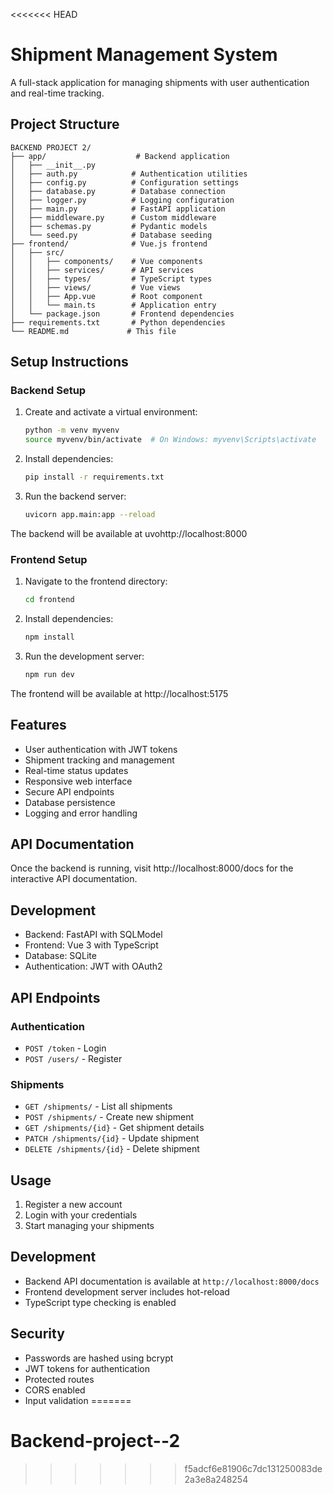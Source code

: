 <<<<<<< HEAD
# Shipment Management System

A full-stack application for managing shipments with user authentication and real-time tracking.

## Project Structure

```
BACKEND PROJECT 2/
├── app/                    # Backend application
│   ├── __init__.py
│   ├── auth.py            # Authentication utilities
│   ├── config.py          # Configuration settings
│   ├── database.py        # Database connection
│   ├── logger.py          # Logging configuration
│   ├── main.py            # FastAPI application
│   ├── middleware.py      # Custom middleware
│   ├── schemas.py         # Pydantic models
│   └── seed.py            # Database seeding
├── frontend/              # Vue.js frontend
│   ├── src/
│   │   ├── components/    # Vue components
│   │   ├── services/      # API services
│   │   ├── types/         # TypeScript types
│   │   ├── views/         # Vue views
│   │   ├── App.vue        # Root component
│   │   └── main.ts        # Application entry
│   └── package.json       # Frontend dependencies
├── requirements.txt       # Python dependencies
└── README.md             # This file
```

## Setup Instructions

### Backend Setup

1. Create and activate a virtual environment:
   ```bash
   python -m venv myvenv
   source myvenv/bin/activate  # On Windows: myvenv\Scripts\activate
   ```

2. Install dependencies:
   ```bash
   pip install -r requirements.txt
   ```

3. Run the backend server:
   ```bash
   uvicorn app.main:app --reload
   ```

The backend will be available at uvohttp://localhost:8000

### Frontend Setup

1. Navigate to the frontend directory:
   ```bash
   cd frontend
   ```

2. Install dependencies:
   ```bash
   npm install
   ```

3. Run the development server:
   ```bash
   npm run dev
   ```

The frontend will be available at http://localhost:5175

## Features

- User authentication with JWT tokens
- Shipment tracking and management
- Real-time status updates
- Responsive web interface
- Secure API endpoints
- Database persistence
- Logging and error handling

## API Documentation

Once the backend is running, visit http://localhost:8000/docs for the interactive API documentation.

## Development

- Backend: FastAPI with SQLModel
- Frontend: Vue 3 with TypeScript
- Database: SQLite
- Authentication: JWT with OAuth2

## API Endpoints

### Authentication
- `POST /token` - Login
- `POST /users/` - Register

### Shipments
- `GET /shipments/` - List all shipments
- `POST /shipments/` - Create new shipment
- `GET /shipments/{id}` - Get shipment details
- `PATCH /shipments/{id}` - Update shipment
- `DELETE /shipments/{id}` - Delete shipment

## Usage

1. Register a new account
2. Login with your credentials
3. Start managing your shipments

## Development

- Backend API documentation is available at `http://localhost:8000/docs`
- Frontend development server includes hot-reload
- TypeScript type checking is enabled

## Security

- Passwords are hashed using bcrypt
- JWT tokens for authentication
- Protected routes
- CORS enabled
- Input validation 
=======
# Backend-project--2
>>>>>>> f5adcf6e81906c7dc131250083de2a3e8a248254
